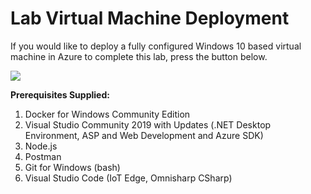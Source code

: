 # Lab Virtual Machine Deployment
If you would like to deploy a fully configured Windows 10 based virtual machine in Azure to complete this lab, press the button below.

<a href="https://portal.azure.com/#create/Microsoft.Template/uri/https://raw.githubusercontent.com/codingbandit/MCW-IoT-and-the-Smart-City/feature/september-2019-update/Hands-on%20lab/Lab-files/LabVM/azure-deploy.json" target="_blank">
    <img src="http://azuredeploy.net/deploybutton.png"/>
</a>



**Prerequisites Supplied:**

1. Docker for Windows Community Edition
1. Visual Studio Community 2019 with Updates (.NET Desktop Environment, ASP and Web Development and Azure SDK)
1. Node.js
1. Postman
1. Git for Windows (bash)
1. Visual Studio Code (IoT Edge, Omnisharp CSharp)